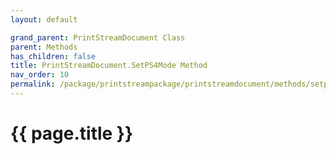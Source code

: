 ```yaml
---
layout: default

grand_parent: PrintStreamDocument Class
parent: Methods
has_children: false
title: PrintStreamDocument.SetPS4Mode Method
nav_order: 10
permalink: /package/printstreampackage/printstreamdocument/methods/setps4mode
---
```

# {{ page.title }}